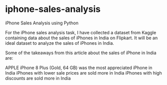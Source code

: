 # iphone-sales-analysis

iPhone Sales Analysis using Python

For the iPhone sales analysis task, I have collected a dataset from Kaggle containing data about the sales of iPhones in India on Flipkart. It will be an ideal dataset to analyze the sales of iPhones in India. 

Some of the takeaways from this article about the sales of iPhone in India are:

APPLE iPhone 8 Plus (Gold, 64 GB) was the most appreciated iPhone in India
iPhones with lower sale prices are sold more in India
iPhones with high discounts are sold more in India
